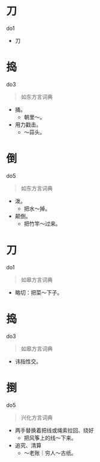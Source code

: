 # 刀
do1
- 刀

# 捣
do3
> 如东方言词典
- 捅。
  - 朝里～。
- 用力戳击。
  - ～蒜头。

# 倒
do5
> 如东方言词典
- 泼。
  - 把水～掉。
- 颠倒。
  - 把竹竿～过来。

# 刀
do1
> 如皋方言词典
- 略切：把菜～下子。

# 捣
do3
> 如皋方言词典
- 讳指性交。

# 捯
do5
> 兴化方言词典
- 两手替换着把线或绳索拉回、绕好
  - 把风筝上的线～下来。
- 追究、清算
  - ～老账｜穷人～古纸。

